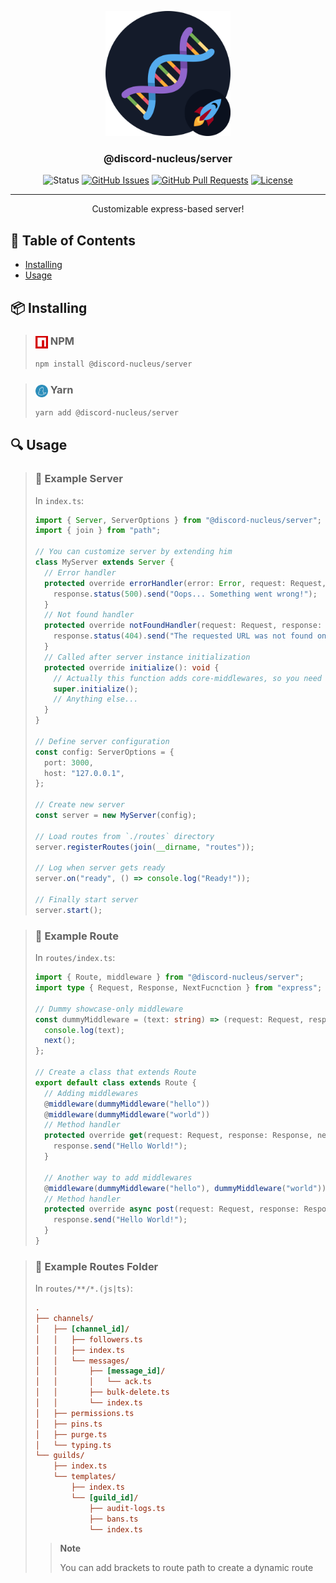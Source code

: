 <p align="center">
  <a href="" rel="noopener">
  <img width=200px height=200px src="https://raw.githubusercontent.com/Discord-Nucleus/assets/main/branding/server/icon.svg" alt="Project logo"></a>
</p>

<h3 align="center">@discord-nucleus/server</h3>

<div align="center">

![Status](https://img.shields.io/badge/status-active-success.svg)
[![GitHub Issues](https://img.shields.io/github/issues/discord-nucleus/server.svg)](https://github.com/discord-nucleus/server/issues)
[![GitHub Pull Requests](https://img.shields.io/github/issues-pr/discord-nucleus/server.svg)](https://github.com/discord-nucleus/server/pulls)
[![License](https://img.shields.io/badge/license-MIT-blue.svg)](/LICENSE)

</div>

---

<p align="center"> Customizable express-based server!
    <br> 
</p>

## 📝 Table of Contents

- [Installing](#installing)
- [Usage](#usage)

## 📦️ Installing <a name = "installing"></a>

> ### <img align="center"  width=20px height=20px src="https://raw.githubusercontent.com/Discord-Nucleus/assets/main/icons/npm.svg" /> NPM
>
> ```sh
> npm install @discord-nucleus/server
> ```

> ### <img align="center"  width=20px height=20px src="https://raw.githubusercontent.com/Discord-Nucleus/assets/main/icons/yarn.svg" /> Yarn
>
> ```sh
> yarn add @discord-nucleus/server
> ```

## 🔍️ Usage <a name="usage"></a>

> ### 🚀 Example Server
>
> In `index.ts`:
>
> ```ts
> import { Server, ServerOptions } from "@discord-nucleus/server";
> import { join } from "path";
>
> // You can customize server by extending him
> class MyServer extends Server {
>   // Error handler
>   protected override errorHandler(error: Error, request: Request, response: Response, next: NextFunction): void {
>     response.status(500).send("Oops... Something went wrong!");
>   }
>   // Not found handler
>   protected override notFoundHandler(request: Request, response: Response, next: NextFunction): void {
>     response.status(404).send("The requested URL was not found on this server!");
>   }
>   // Called after server instance initialization
>   protected override initialize(): void {
>     // Actually this function adds core-middlewares, so you need to call super
>     super.initialize();
>     // Anything else...
>   }
> }
>
> // Define server configuration
> const config: ServerOptions = {
>   port: 3000,
>   host: "127.0.0.1",
> };
>
> // Create new server
> const server = new MyServer(config);
>
> // Load routes from `./routes` directory
> server.registerRoutes(join(__dirname, "routes"));
>
> // Log when server gets ready
> server.on("ready", () => console.log("Ready!"));
>
> // Finally start server
> server.start();
> ```

> ### 🌌 Example Route
>
> In `routes/index.ts`:
>
> ```ts
> import { Route, middleware } from "@discord-nucleus/server";
> import type { Request, Response, NextFucnction } from "express";
>
> // Dummy showcase-only middleware
> const dummyMiddleware = (text: string) => (request: Request, response: Response, next: NextFunction) => {
>   console.log(text);
>   next();
> };
>
> // Create a class that extends Route
> export default class extends Route {
>   // Adding middlewares
>   @middleware(dummyMiddleware("hello"))
>   @middleware(dummyMiddleware("world"))
>   // Method handler
>   protected override get(request: Request, response: Response, next: NextFunction): void {
>     response.send("Hello World!");
>   }
>
>   // Another way to add middlewares
>   @middleware(dummyMiddleware("hello"), dummyMiddleware("world"))
>   // Method handler
>   protected override async post(request: Request, response: Response, next: NextFunction): Promise<void> {
>     response.send("Hello World!");
>   }
> }
> ```

> ### 🌌 Example Routes Folder
>
> In `routes/**/*.(js|ts)`:
>
> ```ini
> .
> ├── channels/
> │   ├── [channel_id]/
> │   │   ├── followers.ts
> │   │   ├── index.ts
> │   │   └── messages/
> │   │       ├── [message_id]/
> │   │       │   └── ack.ts
> │   │       ├── bulk-delete.ts
> │   │       └── index.ts
> │   ├── permissions.ts
> │   ├── pins.ts
> │   ├── purge.ts
> │   └── typing.ts
> └── guilds/
>     ├── index.ts
>     └── templates/
>         ├── index.ts
>         └── [guild_id]/
>             ├── audit-logs.ts
>             ├── bans.ts
>             └── index.ts
> ```
>
> > **Note**
> >
> > You can add brackets to route path to create a dynamic route
